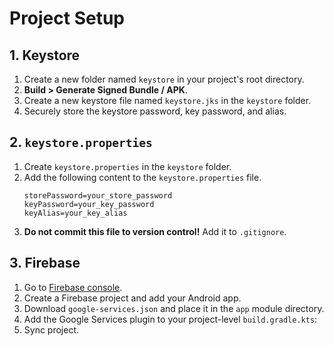 # Project Setup

## 1. Keystore

1. Create a new folder named `keystore` in your project's root directory.
2. **Build > Generate Signed Bundle / APK**.
3. Create a new keystore file named `keystore.jks` in the `keystore` folder.
4. Securely store the keystore password, key password, and alias.

## 2. `keystore.properties`

1. Create `keystore.properties` in the `keystore` folder.
2. Add the following content to the `keystore.properties` file.
    ```properties
    storePassword=your_store_password
    keyPassword=your_key_password
    keyAlias=your_key_alias
    ```
3. **Do not commit this file to version control!** Add it to `.gitignore`.

## 3. Firebase

1. Go to [Firebase console](https://console.firebase.google.com/).
2. Create a Firebase project and add your Android app.
3. Download `google-services.json` and place it in the `app` module directory.
4. Add the Google Services plugin to your project-level `build.gradle.kts`:
5. Sync project.

